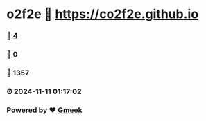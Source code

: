 # o2f2e :link: https://co2f2e.github.io 
### :page_facing_up: [4](https://co2f2e.github.io/tag.html) 
### :speech_balloon: 0 
### :hibiscus: 1357 
### :alarm_clock: 2024-11-11 01:17:02 
### Powered by :heart: [Gmeek](https://github.com/Meekdai/Gmeek)

